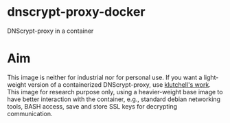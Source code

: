 # dnscrypt-proxy-docker
DNScrypt-proxy in a container

# Aim
This image is neither for industrial nor for personal use. If you want a light-weight version of a containerized DNScrypt-proxy, use [klutchell's work](https://github.com/klutchell/dnscrypt-proxy-docker).
This image for research purpose only, using a heavier-weight base image to have better interaction with the container, e.g., standard debian networking tools, BASH access, save and store SSL keys for decrypting communication.

